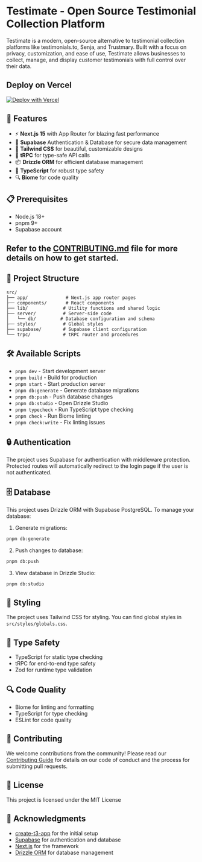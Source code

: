 # Testimate - Open Source Testimonial Collection Platform

Testimate is a modern, open-source alternative to testimonial collection platforms like testimonials.to, Senja, and Trustmary. Built with a focus on privacy, customization, and ease of use, Testimate allows businesses to collect, manage, and display customer testimonials with full control over their data.

## Deploy on Vercel

[![Deploy with Vercel](https://vercel.com/button)](https://vercel.com/new/clone?repository-url=https%3A%2F%2Fgithub.com%2Ftestimate%2Ftestimate&env=DATABASE_URL,NODE_ENV,SUPABASE_SERVICE_ROLE_KEY,S3_ACCESS_KEY_ID,S3_SECRET_ACCESS_KEY,MUX_WEBHOOK_SECRET,JWT_SECRET,S3_REGION,MUX_TOKEN_ID,MUX_TOKEN_SECRET,NEXT_PUBLIC_SUPABASE_URL,NEXT_PUBLIC_SUPABASE_ANON_KEY,NEXT_PUBLIC_S3_BUCKET_NAME,NEXT_PUBLIC_S3_ENDPOINT,NEXT_PUBLIC_URL&envDescription=Environment%20variables%20for%20the%20Testimate%20application&envLink=https%3A%2F%2Fgithub.com%2Ftestimate%2Ftestimate%23environment-variables)

## 🚀 Features

- ⚡️ **Next.js 15** with App Router for blazing fast performance
- 🔐 **Supabase** Authentication & Database for secure data management
- 🎨 **Tailwind CSS** for beautiful, customizable designs
- 🔄 **tRPC** for type-safe API calls
- 📦 **Drizzle ORM** for efficient database management
- 🎯 **TypeScript** for robust type safety
- 🔍 **Biome** for code quality

## 📋 Prerequisites

- Node.js 18+
- pnpm 9+
- Supabase account

## Refer to the [CONTRIBUTING.md](CONTRIBUTING.md) file for more details on how to get started.

## 📁 Project Structure

```
src/
├── app/              # Next.js app router pages
├── components/       # React components
├── lib/             # Utility functions and shared logic
├── server/          # Server-side code
│   └── db/         # Database configuration and schema
├── styles/          # Global styles
├── supabase/        # Supabase client configuration
└── trpc/            # tRPC router and procedures
```

## 🛠️ Available Scripts

- `pnpm dev` - Start development server
- `pnpm build` - Build for production
- `pnpm start` - Start production server
- `pnpm db:generate` - Generate database migrations
- `pnpm db:push` - Push database changes
- `pnpm db:studio` - Open Drizzle Studio
- `pnpm typecheck` - Run TypeScript type checking
- `pnpm check` - Run Biome linting
- `pnpm check:write` - Fix linting issues

## 🔒 Authentication

The project uses Supabase for authentication with middleware protection. Protected routes will automatically redirect to the login page if the user is not authenticated.

## 🗄️ Database

This project uses Drizzle ORM with Supabase PostgreSQL. To manage your database:

1. Generate migrations:

```bash
pnpm db:generate
```

2. Push changes to database:

```bash
pnpm db:push
```

3. View database in Drizzle Studio:

```bash
pnpm db:studio
```

## 🎨 Styling

The project uses Tailwind CSS for styling. You can find global styles in `src/styles/globals.css`.

## 📝 Type Safety

- TypeScript for static type checking
- tRPC for end-to-end type safety
- Zod for runtime type validation

## 🔍 Code Quality

- Biome for linting and formatting
- TypeScript for type checking
- ESLint for code quality

## 🤝 Contributing

We welcome contributions from the community! Please read our [Contributing Guide](CONTRIBUTING.md) for details on our code of conduct and the process for submitting pull requests.

## 📄 License

This project is licensed under the MIT License

## 🙏 Acknowledgments

- [create-t3-app](https://create.t3.gg/) for the initial setup
- [Supabase](https://supabase.com/) for authentication and database
- [Next.js](https://nextjs.org/) for the framework
- [Drizzle ORM](https://orm.drizzle.team/) for database management
